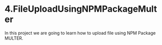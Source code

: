 # 4.FileUploadUsingNPMPackageMulter
In this project we are going to learn how to upload file using NPM Package MULTER.
